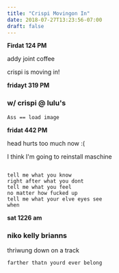 ```yaml
---
title: "Crispi Movingon In"
date: 2018-07-27T13:23:56-07:00
draft: false
---
```


**Firdat 124 PM**

addy joint
coffee

crispi is moving in!

**fridayt 319 PM**

### w/ crispi @ lulu's

```
Ass == load image

```
**fridat 442 PM**

head hurts too much now :(

I think I'm going to reinstall maschine



```

tell me what you know
right after what you dont
tell me what you feel
no matter how fucked up
tell me what your elve eyes see
when
```


**sat 1226 am**

### niko kelly brianns    
thriwung down on a track

```
farther thatn yourd ever belong


```
